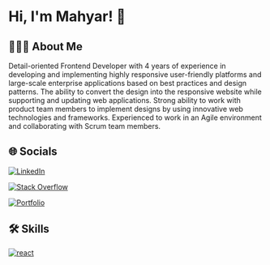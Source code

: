 
# Hi, I'm Mahyar! 👋



## 👨🏻‍💻 About Me
Detail-oriented Frontend Developer with 4 years of experience in developing and implementing highly responsive user-friendly platforms and large-scale enterprise applications based on best practices and design patterns. The ability to convert the design into the responsive website while supporting and updating web applications. Strong ability to work with product team members to implement designs by using innovative web technologies and frameworks. Experienced to work in an Agile environment and collaborating with Scrum team members.


## 🌐‍ Socials

[![LinkedIn](https://img.shields.io/badge/linkedin-%230077B5.svg?style=for-the-badge&logo=linkedin&logoColor=white)](https://www.linkedin.com/in/mahyar-moazezi/)

[![Stack Overflow](https://img.shields.io/badge/-Stackoverflow-FE7A16?style=for-the-badge&logo=stack-overflow&logoColor=white)](https://stackoverflow.com/users/14858785/mahyar-moazezi)

[![Portfolio](https://img.shields.io/badge/Portfolio-%23000000.svg?style=for-the-badge&logo=firefox&logoColor=#FF7139)](https://mahyarmoazezi.com/)



## 🛠 Skills
[![react](https://skills.thijs.gg/icons?i=html,css,javascript,ts,react,redux,nextjs,tailwind,nodejs,git,figma,mongo)]((https://reactjs.org/))
